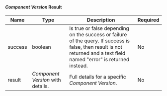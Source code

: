 <!-- markdownlint-disable MD041 -->
#### _Component Version_ Result

| Name    | Type                              | Description                                                                                                                                                             | Required |
|---------|-----------------------------------|-------------------------------------------------------------------------------------------------------------------------------------------------------------------------|----------|
| success | boolean                           | Is true or false depending on the success or failure of the query. If success is false, then result is not returned and a text field named "error" is returned instead. | No       |
| result  | _Component Version_ with details. | Full details for a specific _Component Version_.                                                                                                                        | No       |
